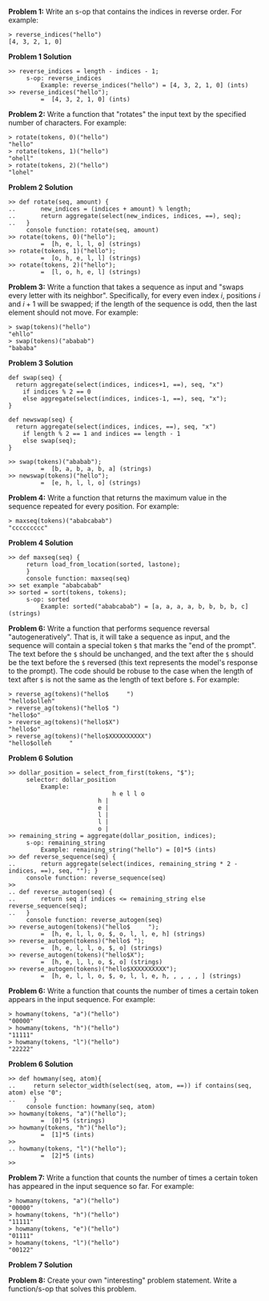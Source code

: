 **Problem 1:**
Write an s-op that contains the indices in reverse order.
For example:
```
> reverse_indices("hello")
[4, 3, 2, 1, 0]
```
**Problem 1 Solution**
```
>> reverse_indices = length - indices - 1;
     s-op: reverse_indices
         Example: reverse_indices("hello") = [4, 3, 2, 1, 0] (ints)
>> reverse_indices("hello");
         =  [4, 3, 2, 1, 0] (ints)
```
**Problem 2:**
Write a function that "rotates" the input text by the specified number of characters.
For example:
```
> rotate(tokens, 0)("hello")
"hello"
> rotate(tokens, 1)("hello")
"ohell"
> rotate(tokens, 2)("hello")
"lohel"
```
**Problem 2 Solution**

```
>> def rotate(seq, amount) {
..       new_indices = (indices + amount) % length; 
..       return aggregate(select(new_indices, indices, ==), seq); 
..   }
     console function: rotate(seq, amount)
>> rotate(tokens, 0)("hello");
         =  [h, e, l, l, o] (strings)
>> rotate(tokens, 1)("hello");
         =  [o, h, e, l, l] (strings)
>> rotate(tokens, 2)("hello");
         =  [l, o, h, e, l] (strings)
```

**Problem 3:**
Write a function that takes a sequence as input and "swaps every letter with its neighbor".
Specifically, for every even index $i$, positions $i$ and $i+1$ will be swapped;
if the length of the sequence is odd, then the last element should not move.
For example:
```
> swap(tokens)("hello")
"ehllo"
> swap(tokens)("ababab")
"bababa"
```
**Problem 3 Solution**

```
def swap(seq) {
  return aggregate(select(indices, indices+1, ==), seq, "x") 
    if indices % 2 == 0 
    else aggregate(select(indices, indices-1, ==), seq, "x");
}

def newswap(seq) {
  return aggregate(select(indices, indices, ==), seq, "x") 
    if length % 2 == 1 and indices == length - 1 
    else swap(seq);
}

>> swap(tokens)("ababab");
         =  [b, a, b, a, b, a] (strings)
>> newswap(tokens)("hello");
         =  [e, h, l, l, o] (strings)
```
**Problem 4:**
Write a function that returns the maximum value in the sequence repeated for every position.
For example:
```
> maxseq(tokens)("ababcabab")
"ccccccccc"
```
**Problem 4 Solution**

```
>> def maxseq(seq) {
     return load_from_location(sorted, lastone);
     }
     console function: maxseq(seq)
>> set example "ababcabab"
>> sorted = sort(tokens, tokens);
     s-op: sorted
         Example: sorted("ababcabab") = [a, a, a, a, b, b, b, b, c] (strings)
```

**Problem 6:**
Write a function that performs sequence reversal "autogeneratively".
That is, it will take a sequence as input, and the sequence will contain a special token `$` that marks the "end of the prompt".
The text before the `$` should be unchanged, and the text after the `$` should be the text before the `$` reversed (this text represents the model's response to the prompt).
The code should be robuse to the case when the length of text after `$` is not the same as the length of text before `$`.
For example:
```
> reverse_ag(tokens)("hello$     ")
"hello$olleh"
> reverse_ag(tokens)("hello$ ")
"hello$o"
> reverse_ag(tokens)("hello$X")
"hello$o"
> reverse_ag(tokens)("hello$XXXXXXXXXX")
"hello$olleh     "
```
**Problem 6 Solution**
```
>> dollar_position = select_from_first(tokens, "$");
     selector: dollar_position
         Example:
                             h e l l o
                         h |          
                         e |          
                         l |          
                         l |          
                         o |          
>> remaining_string = aggregate(dollar_position, indices);
     s-op: remaining_string
         Example: remaining_string("hello") = [0]*5 (ints)
>> def reverse_sequence(seq) {
..       return aggregate(select(indices, remaining_string * 2 - indices, ==), seq, ""); }
     console function: reverse_sequence(seq)
>> 
.. def reverse_autogen(seq) {
..       return seq if indices <= remaining_string else reverse_sequence(seq);
..   }
     console function: reverse_autogen(seq)
>> reverse_autogen(tokens)("hello$     ");
         =  [h, e, l, l, o, $, o, l, l, e, h] (strings)
>> reverse_autogen(tokens)("hello$ "); 
         =  [h, e, l, l, o, $, o] (strings)
>> reverse_autogen(tokens)("hello$X");
         =  [h, e, l, l, o, $, o] (strings)
>> reverse_autogen(tokens)("hello$XXXXXXXXXX");
         =  [h, e, l, l, o, $, o, l, l, e, h, , , , , ] (strings)
```
**Problem 6:**
Write a function that counts the number of times a certain token appears in the input sequence.
For example:
```
> howmany(tokens, "a")("hello")
"00000"
> howmany(tokens, "h")("hello")
"11111"
> howmany(tokens, "l")("hello")
"22222"
```
**Problem 6 Solution**
```
>> def howmany(seq, atom){
..     return selector_width(select(seq, atom, ==)) if contains(seq, atom) else "0";
..     }
     console function: howmany(seq, atom)
>> howmany(tokens, "a")("hello");
         =  [0]*5 (strings)
>> howmany(tokens, "h")("hello");
         =  [1]*5 (ints)
>> 
.. howmany(tokens, "l")("hello");
         =  [2]*5 (ints)
>> 
```
**Problem 7:**
Write a function that counts the number of times a certain token has appeared in the input sequence so far.
For example:
```
> howmany(tokens, "a")("hello")
"00000"
> howmany(tokens, "h")("hello")
"11111"
> howmany(tokens, "e")("hello")
"01111"
> howmany(tokens, "l")("hello")
"00122"
```

**Problem 7 Solution**




**Problem 8:**
Create your own "interesting" problem statement.
Write a function/s-op that solves this problem.